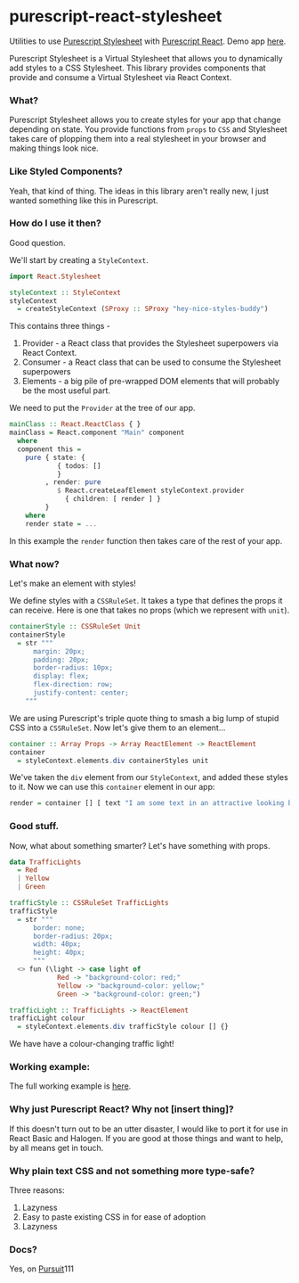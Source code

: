 # purescript-react-stylesheet

Utilities to use [Purescript Stylesheet](https://github.com/danieljharvey/purescript-stylesheet) with [Purescript React](https://github.com/purescript-contrib/purescript-react). Demo app [here](https://github.com/danieljharvey/purescript-stylesheet-example).

Purescript Stylesheet is a Virtual Stylesheet that allows you to dynamically add styles to a CSS Stylesheet. This library provides components that provide and consume a Virtual Stylesheet via React Context.

### What?

Purescript Stylesheet allows you to create styles for your app that change depending on state. You provide functions from `props` to `CSS` and Stylesheet takes care of plopping them into a real stylesheet in your browser and making things look nice.

### Like Styled Components?

Yeah, that kind of thing. The ideas in this library aren't really new, I just wanted something like this in Purescript.

### How do I use it then?

Good question.

We'll start by creating a `StyleContext`.

```haskell
import React.Stylesheet

styleContext :: StyleContext
styleContext 
  = createStyleContext (SProxy :: SProxy "hey-nice-styles-buddy")
```

This contains three things - 

1. Provider - a React class that provides the Stylesheet superpowers via React Context.
2. Consumer - a React class that can be used to consume the Stylesheet superpowers
3. Elements - a big pile of pre-wrapped DOM elements that will probably be the most useful part.

We need to put the `Provider` at the tree of our app.

```haskell
mainClass :: React.ReactClass { }
mainClass = React.component "Main" component
  where
  component this =
    pure { state: {
            { todos: []
            }
         , render: pure 
            $ React.createLeafElement styleContext.provider
              { children: [ render ] }
         }
    where
    render state = ...
```

In this example the `render` function then takes care of the rest of your app.

### What now?

Let's make an element with styles!

We define styles with a `CSSRuleSet`. It takes a type that defines the props it can receive. Here is one that takes no props (which we represent with `unit`).

```haskell
containerStyle :: CSSRuleSet Unit
containerStyle
  = str """
      margin: 20px;
      padding: 20px;
      border-radius: 10px;
      display: flex;
      flex-direction: row;
      justify-content: center;
    """
```

We are using Purescript's triple quote thing to smash a big lump of stupid CSS into a `CSSRuleSet`. Now let's give them to an element...

```haskell
container :: Array Props -> Array ReactElement -> ReactElement
container 
  = styleContext.elements.div containerStyles unit
```

We've taken the `div` element from our `StyleContext`, and added these styles to it. Now we can use this `container` element in our app:

```haskell
render = container [] [ text "I am some text in an attractive looking box" ]
```

### Good stuff.

Now, what about something smarter? Let's have something with props.

```haskell
data TrafficLights
  = Red
  | Yellow
  | Green

trafficStyle :: CSSRuleSet TrafficLights
trafficStyle
  = str """
      border: none; 
      border-radius: 20px;
      width: 40px;
      height: 40px;
      """
  <> fun (\light -> case light of
            Red -> "background-color: red;"
            Yellow -> "background-color: yellow;"
            Green -> "background-color: green;") 

trafficLight :: TrafficLights -> ReactElement
trafficLight colour 
  = styleContext.elements.div trafficStyle colour [] {}
```

We have have a colour-changing traffic light!

### Working example:

The full working example is [here](https://github.com/danieljharvey/purescript-stylesheet-example).

### Why just Purescript React? Why not [insert thing]?

If this doesn't turn out to be an utter disaster, I would like to port it for use in React Basic and Halogen. If you are good at those things and want to help, by all means get in touch.

### Why plain text CSS and not something more type-safe?

Three reasons:

1. Lazyness
2. Easy to paste existing CSS in for ease of adoption
3. Lazyness

### Docs?

Yes, on [Pursuit](https://pursuit.purescript.org/packages/purescript-react-stylesheet/0.0.2)111